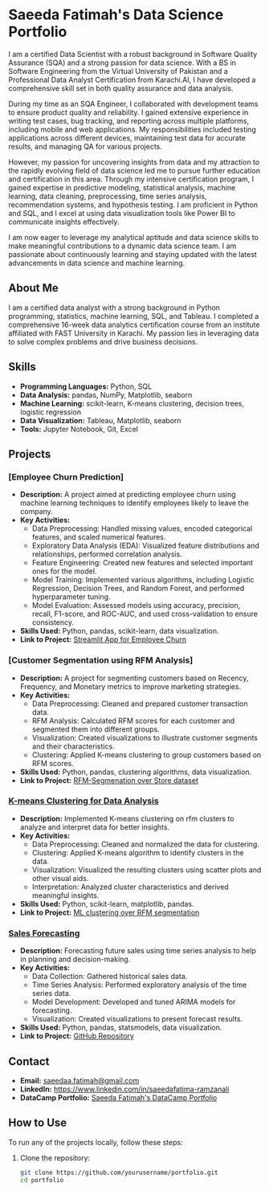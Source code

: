 # Saeeda Fatimah's Data Science Portfolio

I am a certified Data Scientist with a robust background in Software Quality Assurance (SQA) and a strong passion for data science. With a BS in Software Engineering from the Virtual University of Pakistan and a Professional Data Analyst Certification from Karachi.AI, I have developed a comprehensive skill set in both quality assurance and data analysis.

During my time as an SQA Engineer, I collaborated with development teams to ensure product quality and reliability. I gained extensive experience in writing test cases, bug tracking, and reporting across multiple platforms, including mobile and web applications. My responsibilities included testing applications across different devices, maintaining test data for accurate results, and managing QA for various projects.

However, my passion for uncovering insights from data and my attraction to the rapidly evolving field of data science led me to pursue further education and certification in this area. Through my intensive certification program, I gained expertise in predictive modeling, statistical analysis, machine learning, data cleaning, preprocessing, time series analysis, recommendation systems, and hypothesis testing. I am proficient in Python and SQL, and I excel at using data visualization tools like Power BI to communicate insights effectively.

I am now eager to leverage my analytical aptitude and data science skills to make meaningful contributions to a dynamic data science team. I am passionate about continuously learning and staying updated with the latest advancements in data science and machine learning.

## About Me
I am a certified data analyst with a strong background in Python programming, statistics, machine learning, SQL, and Tableau. I completed a comprehensive 16-week data analytics certification course from an institute affiliated with FAST University in Karachi. My passion lies in leveraging data to solve complex problems and drive business decisions.

## Skills
- **Programming Languages:** Python, SQL
- **Data Analysis:** pandas, NumPy, Matplotlib, seaborn
- **Machine Learning:** scikit-learn, K-means clustering, decision trees, logistic regression
- **Data Visualization:** Tableau, Matplotlib, seaborn
- **Tools:** Jupyter Notebook, Git, Excel

## Projects

### [Employee Churn Prediction]
- **Description:** A project aimed at predicting employee churn using machine learning techniques to identify employees likely to leave the company.
- **Key Activities:**
  - Data Preprocessing: Handled missing values, encoded categorical features, and scaled numerical features.
  - Exploratory Data Analysis (EDA): Visualized feature distributions and relationships, performed correlation analysis.
  - Feature Engineering: Created new features and selected important ones for the model.
  - Model Training: Implemented various algorithms, including Logistic Regression, Decision Trees, and Random Forest, and performed hyperparameter tuning.
  - Model Evaluation: Assessed models using accuracy, precision, recall, F1-score, and ROC-AUC, and used cross-validation to ensure consistency.
- **Skills Used:** Python, pandas, scikit-learn, data visualization.
- **Link to Project:** [Streamlit App for Employee Churn](https://github.com/saeedaFatimah/Portfolio/tree/project-1-StreamLit-App-for-Employee-Churn)

### [Customer Segmentation using RFM Analysis]
- **Description:** A project for segmenting customers based on Recency, Frequency, and Monetary metrics to improve marketing strategies.
- **Key Activities:**
  - Data Preprocessing: Cleaned and prepared customer transaction data.
  - RFM Analysis: Calculated RFM scores for each customer and segmented them into different groups.
  - Visualization: Created visualizations to illustrate customer segments and their characteristics.
  - Clustering: Applied K-means clustering to group customers based on RFM scores.
- **Skills Used:** Python, pandas, clustering algorithms, data visualization.
- **Link to Project:** [RFM-Segmenation over Store dataset](https://github.com/saeedaFatimah/Portfolio/tree/Project-2--RFM-segmentation-over-store-dataset)

### [K-means Clustering for Data Analysis](projects/kmeans-clustering)
- **Description:** Implemented K-means clustering on rfm clusters to analyze and interpret data for better insights.
- **Key Activities:**
  - Data Preprocessing: Cleaned and normalized the data for clustering.
  - Clustering: Applied K-means algorithm to identify clusters in the data.
  - Visualization: Visualized the resulting clusters using scatter plots and other visual aids.
  - Interpretation: Analyzed cluster characteristics and derived meaningful insights.
- **Skills Used:** Python, scikit-learn, matplotlib, pandas.
- **Link to Project:**  [ML clustering over RFM segmentation ](https://github.com/saeedaFatimah/Portfolio/tree/Project-2--RFM-segmentation-over-store-dataset)

### [Sales Forecasting](projects/sales-forecasting)
- **Description:** Forecasting future sales using time series analysis to help in planning and decision-making.
- **Key Activities:**
  - Data Collection: Gathered historical sales data.
  - Time Series Analysis: Performed exploratory analysis of the time series data.
  - Model Development: Developed and tuned ARIMA models for forecasting.
  - Visualization: Created visualizations to present forecast results.
- **Skills Used:** Python, pandas, statsmodels, data visualization.
- **Link to Project:** [GitHub Repository](https://github.com/yourusername/sales-forecasting)


## Contact

- **Email:** saeedaa.fatimah@gmail.com
- **LinkedIn:** https://www.linkedin.com/in/saeedafatima-ramzanali
- **DataCamp Portfolio:** [Saeeda Fatimah's DataCamp Portfolio](https://www.datacamp.com/portfolio/saeedaafatimah)

## How to Use

To run any of the projects locally, follow these steps:

1. Clone the repository:
   ```bash
   git clone https://github.com/yourusername/portfolio.git
   cd portfolio
